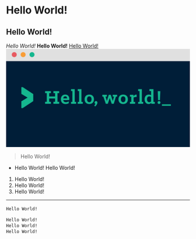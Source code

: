 # Hello World!
## Hello World!
_Hello World!_
**Hello World!**
[Hello World!](https://www.helloworld.org/)
![Image](helloworld.png)
>Hello World!
* Hello World!
Hello World!
1. Hello World!
2. Hello World!
3. Hello World!
***
`Hello World!`
```
Hello World!
Hello World!
Hello World!
```
